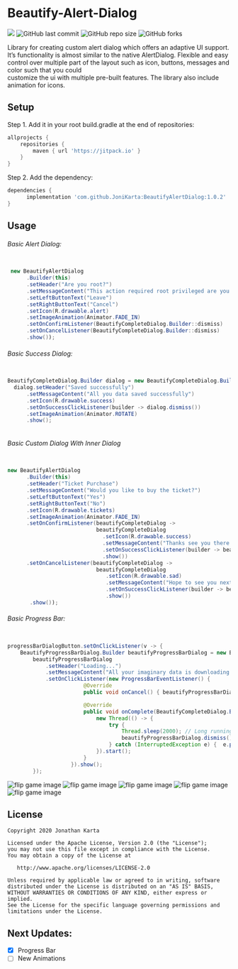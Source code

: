 # Beautify-Alert-Dialog

[![](https://jitpack.io/v/JoniKarta/BeautifyAlertDialog.svg)](https://jitpack.io/#JoniKarta/BeautifyAlertDialog)
![GitHub last commit](https://img.shields.io/github/last-commit/JoniKarta/BeautifyAlertDialog?color=%23af6b58)
![GitHub repo size](https://img.shields.io/github/repo-size/JoniKarta/BeautifyAlertDialog?color=%23595b83)
![GitHub forks](https://img.shields.io/github/forks/JoniKarta/BeautifyAlertDialog?style=social)

Library for creating custom alert dialog which offers an adaptive UI support. 
It’s functionality is almost similar to the native AlertDialog.
Flexible and easy control over multiple part of the layout such as icon, buttons, messages and color such that you could  
customize the ui with multiple pre-built features.
The library also include animation for icons.


## Setup
Step 1. Add it in your root build.gradle at the end of repositories:
```gradle
allprojects {
    repositories {
        maven { url 'https://jitpack.io' }
    }
}
```

Step 2. Add the dependency:
```gradle
dependencies {
      implementation 'com.github.JoniKarta:BeautifyAlertDialog:1.0.2'
}
```
## Usage

###### Basic Alert Dialog:
```java

 new BeautifyAlertDialog
      .Builder(this)
      .setHeader("Are you root?")
      .setMessageContent("This action required root privileged are you sure you want to proceed")
      .setLeftButtonText("Leave")
      .setRightButtonText("Cancel")
      .setIcon(R.drawable.alert)
      .setImageAnimation(Animator.FADE_IN)
      .setOnConfirmListener(BeautifyCompleteDialog.Builder::dismiss)
      .setOnCancelListener(BeautifyCompleteDialog.Builder::dismiss)
      .show());
```

###### Basic Success Dialog:
```java

BeautifyCompleteDialog.Builder dialog = new BeautifyCompleteDialog.Builder(this);
  dialog.setHeader("Saved successfully")
      .setMessageContent("All you data saved successfully")
      .setIcon(R.drawable.success)
      .setOnSuccessClickListener(builder -> dialog.dismiss())
      .setImageAnimation(Animator.ROTATE)
      .show();
                    
```

###### Basic Custom Dialog With Inner Dialog
```java                    

new BeautifyAlertDialog
      .Builder(this)
      .setHeader("Ticket Purchase")
      .setMessageContent("Would you like to buy the ticket?")
      .setLeftButtonText("Yes")
      .setRightButtonText("No")
      .setIcon(R.drawable.tickets)
      .setImageAnimation(Animator.FADE_IN)
      .setOnConfirmListener(beautifyCompleteDialog ->
                            beautifyCompleteDialog
                              .setIcon(R.drawable.success)
                              .setMessageContent("Thanks see you there!")
                              .setOnSuccessClickListener(builder -> beautifyCompleteDialog.dismiss())
                              .show())
      .setOnCancelListener(beautifyCompleteDialog -> 
                            beautifyCompleteDialog
                               .setIcon(R.drawable.sad)
                               .setMessageContent("Hope to see you next time!")
                               .setOnSuccessClickListener(builder -> beautifyCompleteDialog.dismiss())
                               .show())
       .show());
```

###### Basic Progress Bar:
```java

progressBarDialogButton.setOnClickListener(v -> {
    BeautifyProgressBarDialog.Builder beautifyProgressBarDialog = new BeautifyProgressBarDialog.Builder(this);
        beautifyProgressBarDialog
            .setHeader("Loading...")
            .setMessageContent("All your imaginary data is downloading please wait until we finish")
            .setOnClickListener(new ProgressBarEventListener() {
                        @Override
                        public void onCancel() { beautifyProgressBarDialog.dismiss(); }

                        @Override
                        public void onComplete(BeautifyCompleteDialog.Builder beautifyCompleteDialog) {
                            new Thread(() -> {
                                try {
                                    Thread.sleep(2000); // Long running task
                                    beautifyProgressBarDialog.dismiss();
                                } catch (InterruptedException e) {  e.printStackTrace(); }
                            }).start();
                        }
                    }).show();
        });

```

<div>
      <img src="Images/Alert.png" alt="flip game image" >
      <img src="Images/Success.png" alt="flip game image" >
      <img src="Images/Custom.png" alt="flip game image" >
      <img src="Images/Custom_next.png" alt="flip game image" >
      <img src="Images/Progress.png" alt="flip game image" >
</div>

## License

    Copyright 2020 Jonathan Karta

    Licensed under the Apache License, Version 2.0 (the "License");
    you may not use this file except in compliance with the License.
    You may obtain a copy of the License at

       http://www.apache.org/licenses/LICENSE-2.0

    Unless required by applicable law or agreed to in writing, software
    distributed under the License is distributed on an "AS IS" BASIS,
    WITHOUT WARRANTIES OR CONDITIONS OF ANY KIND, either express or implied.
    See the License for the specific language governing permissions and
    limitations under the License.

## Next Updates:
- [X] Progress Bar
- [ ] New Animations 
